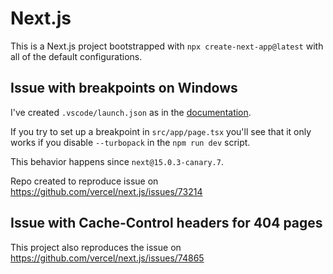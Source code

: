 # Next.js

This is a Next.js project bootstrapped with `npx create-next-app@latest` with all of the default configurations.

## Issue with breakpoints on Windows

I've created `.vscode/launch.json` as in the [documentation](https://nextjs.org/docs/app/building-your-application/configuring/debugging).

If you try to set up a breakpoint in `src/app/page.tsx` you'll see that it only works if you disable `--turbopack` in the `npm run dev` script.

This behavior happens since `next@15.0.3-canary.7`.

Repo created to reproduce issue on <https://github.com/vercel/next.js/issues/73214>

## Issue with Cache-Control headers for 404 pages

This project also reproduces the issue on <https://github.com/vercel/next.js/issues/74865>
